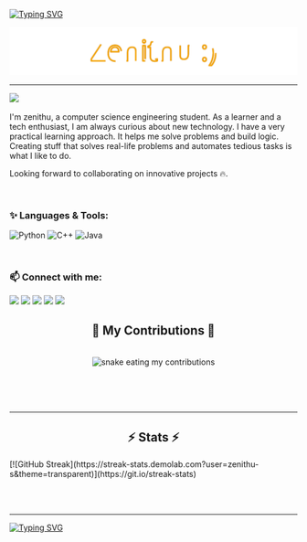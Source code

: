 [![Typing SVG](https://readme-typing-svg.demolab.com?font=Satisfy&pause=1000&color=F77C22&random=false&width=500&height=100&lines=Hi+there)](https://git.io/typing-svg)

<a href="https://github.com/zenithu-s">
    <img src="zenithu.svg" alt="zenithu">
</a>
<hr>
<!-- Visitor Counter -->
<img src="https://komarev.com/ghpvc/?username=zenithu-s&color=3aa1bf&style=for-the-badge&label=HELLO+VISITOR" width=110>

<p>I'm zenithu, a computer science engineering student. As a learner and a tech enthusiast, I am always curious about new technology. I have a very practical learning approach. It helps me solve problems and build logic. Creating stuff that solves real-life problems and automates tedious tasks is what I like to do.</p>
<p>Looking forward to collaborating on innovative projects 🔥.</p>

<br>

### ✨ Languages & Tools:
![Python](https://skillicons.dev/icons?i=python)
![C++](https://skillicons.dev/icons?i=cpp)
![Java](https://skillicons.dev/icons?i=java)

<br>

### 📫 Connect with me:
[![](https://img.icons8.com/fluency/40/000000/gmail-new.png)]()
[![](https://img.icons8.com/fluency/40/000000/instagram-new.png)](https://www.instagram.com/zenithu_s/)
[![](https://img.icons8.com/color/40/000000/discord-logo.png)]()
[![](https://img.icons8.com/external-tal-revivo-color-tal-revivo/40/000000/external-hackerrank-is-a-technology-company-that-focuses-on-competitive-programming-logo-color-tal-revivo.png)](https://www.hackerrank.com/)
[![](https://img.icons8.com/color/40/null/telegram-app--v1.png)]()
<br>

<div align="center">
  <h2>🐍 My Contributions 🐍</h2>
  <br>
  <img alt="snake eating my contributions" src="https://raw.githubusercontent.com/zenithu-s/zenithu/output/github-contribution-grid-snake.svg" />
  
  <br/><br/><br/>
</div>

<hr/>

<h2 align="center">⚡ Stats ⚡</h2>
[![GitHub Streak](https://streak-stats.demolab.com?user=zenithu-s&theme=transparent)](https://git.io/streak-stats)

<br/><br/>

<hr/>

[![Typing SVG](https://readme-typing-svg.demolab.com?font=Satisfy&pause=1000&color=F77C22&random=false&width=500&height=100&lines=Byeee)](https://git.io/typing-svg)
